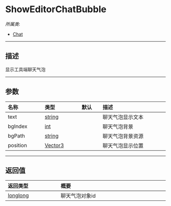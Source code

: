 # ShowEditorChatBubble

*所属类*:
* [Chat](/Api/Classes/GamePlay/Chat.md)
------------------------------------------------------------------------------------------
## 描述

显示工具端聊天气泡

------------------------------------------------------------------------------------------
## 参数

|<div style="width:100px">名称</div>|<div style="width:100px">类型</div>|<div style="width:50px">默认</div>|<div style="width:350px">描述</div>|
|:---|:---|:---|:---|
|text|[string](/Api/DataType/String.md)||聊天气泡显示文本|
|bgIndex|[int](/Api/DataType/Number.md)||聊天气泡背景|
|bgPath|[string](/Api/DataType/String.md)||聊天气泡背景资源|
|position|[Vector3](/Api/DataType/Vector3.md)||聊天气泡显示位置|

------------------------------------------------------------------------------------------
## 返回值

|<div style="width:150px">返回类型</div>|<div style="width:520px">概要</div>|
|:---|:---|
|[longlong](/Api/Enums/longlong.md)|聊天气泡对象id|
